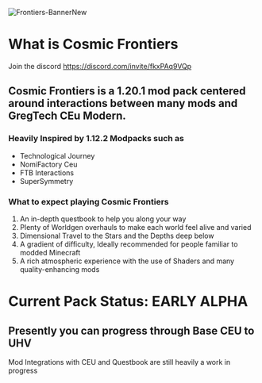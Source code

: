 ![Frontiers-BannerNew](https://github.com/Ghostipedia/CosmicFrontiers/assets/46772882/765e06d8-72ed-4733-b94d-a09e00b4ccc1)
# What is Cosmic Frontiers
Join the discord https://discord.com/invite/fkxPAq9VQp
## Cosmic Frontiers is a 1.20.1 mod pack centered around interactions between many mods and GregTech CEu Modern.

### Heavily Inspired by 1.12.2 Modpacks such as

* Technological Journey
* NomiFactory Ceu
* FTB Interactions
* SuperSymmetry

### What to expect playing Cosmic Frontiers

1. An in-depth questbook to help you along your way
2. Plenty of Worldgen overhauls to make each world feel alive and varied
3. Dimensional Travel to the Stars and the Depths deep below
4. A gradient of difficulty, Ideally recommended for people familiar to modded Minecraft
5. A rich atmospheric experience with the use of Shaders and many quality-enhancing mods

# Current Pack Status: EARLY ALPHA 

## Presently you can progress through Base CEU to UHV
Mod Integrations with CEU and Questbook are still heavily a work in progress





